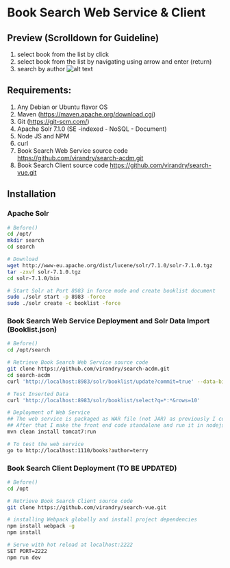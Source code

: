# Book Search Web Service & Client

## Preview (Scrolldown for Guideline)
1. select book from the list by click
2. select book from the list by navigating using arrow and enter (return)
3. search by author
![alt text](https://image.ibb.co/eSB4fw/ww.gif)

## Requirements:
1. Any Debian or Ubuntu flavor OS
2. Maven (https://maven.apache.org/download.cgi)
3. Git (https://git-scm.com/)
4. Apache Solr 7.1.0 (SE -indexed - NoSQL - Document)
5. Node JS and NPM
6. curl
7. Book Search Web Service source code <https://github.com/virandry/search-acdm.git>
8. Book Search Client source code <https://github.com/virandry/search-vue.git>

## Installation
### Apache Solr
``` bash
# Before()
cd /opt/
mkdir search
cd search

# Download
wget http://www-eu.apache.org/dist/lucene/solr/7.1.0/solr-7.1.0.tgz
tar -zxvf solr-7.1.0.tgz
cd solr-7.1.0/bin

# Start Solr at Port 8983 in force mode and create booklist document
sudo ./solr start -p 8983 -force
sudo ./solr create -c booklist -force
```
### Book Search Web Service Deployment and Solr Data Import (Booklist.json)
``` bash
# Before()
cd /opt/search

# Retrieve Book Search Web Service source code
git clone https://github.com/virandry/search-acdm.git
cd search-acdm
curl 'http://localhost:8983/solr/booklist/update?commit=true' --data-binary @Booklist.json -H 'Content-type:application/json'

# Test Inserted Data
curl 'http://localhost:8983/solr/booklist/select?q=*:*&rows=10'

# Deployment of Web Service
## The web service is packaged as WAR file (not JAR) as previously I combined the static files in this package
## After that I make the front end code standalone and run it in nodejs environment
mvn clean install tomcat7:run

# To test the web service
go to http://localhost:1110/books?author=terry
```
### Book Search Client Deployment (TO BE UPDATED)
``` bash
# Before()
cd /opt

# Retrieve Book Search Client source code
git clone https://github.com/virandry/search-vue.git

# installing Webpack globally and install project dependencies
npm install webpack -g
npm install

# Serve with hot reload at localhost:2222
SET PORT=2222
npm run dev
```

